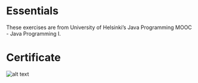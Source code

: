 # Essentials
These exercises are from University of Helsinki’s Java Programming MOOC - Java Programming I.

# Certificate
![alt text](https://github.com/jericso/ittraining-mooc-javaprogramming-i/blob/master/certificate-java-programming-i.png)

